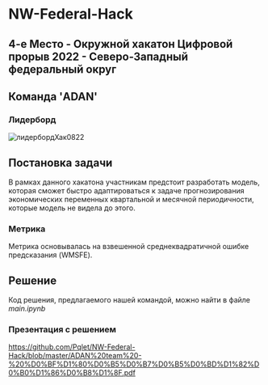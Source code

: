 # NW-Federal-Hack
## 4-e Место - Окружной хакатон Цифровой прорыв 2022 - Северо-Западный федеральный округ
## Команда 'ADAN'
### Лидерборд
![лидербордХак0822](https://user-images.githubusercontent.com/67025630/187254436-508a92e6-292e-4f37-8e43-b76163ba73ec.jpg)

## Постановка задачи
В рамках данного хакатона участникам предстоит разработать модель, которая сможет быстро адаптироваться к задаче прогнозирования экономических переменных квартальной и
месячной периодичности, которые модель не видела до этого.
### Метрика 
Метрика основывалась на взвешенной среднеквадратичной ошибке предсказания (WMSFE). 
## Решение
Код решения, предлагаемого нашей командой, можно найти в файле _main.ipynb_
### Презентация с решением
https://github.com/Pqlet/NW-Federal-Hack/blob/master/ADAN%20team%20-%20%D0%BF%D1%80%D0%B5%D0%B7%D0%B5%D0%BD%D1%82%D0%B0%D1%86%D0%B8%D1%8F.pdf
